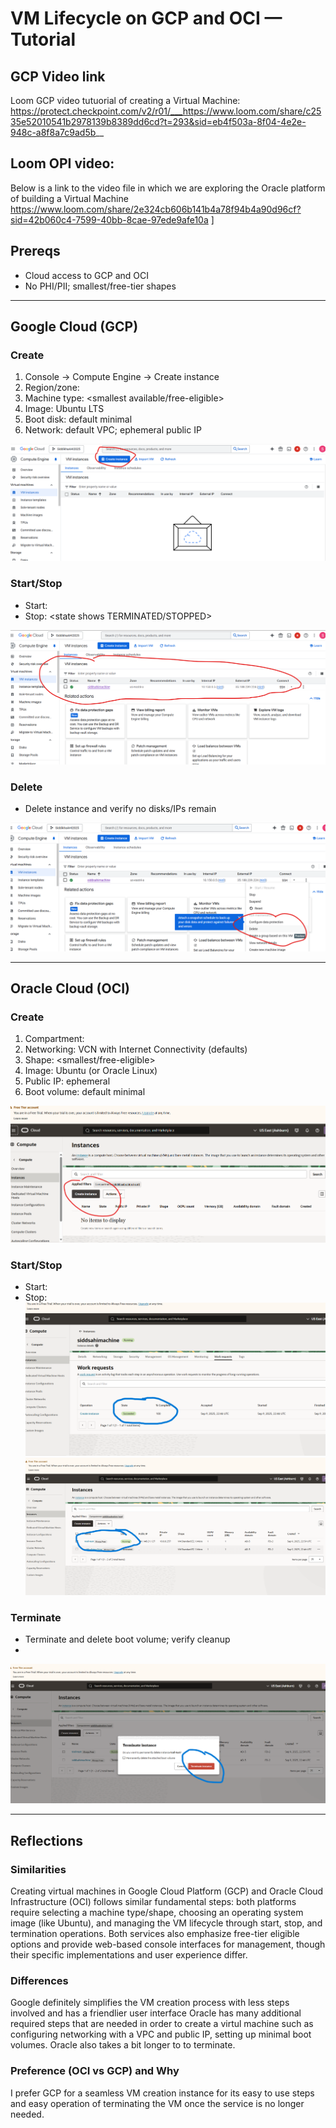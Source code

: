 # VM Lifecycle on GCP and OCI — Tutorial

## GCP Video link
Loom GCP video tutuorial of creating a Virtual Machine: https://protect.checkpoint.com/v2/r01/___https://www.loom.com/share/c2535e52010541b2978139b8389dd6cd?t=293&sid=eb4f503a-8f04-4e2e-948c-a8f8a7c9ad5b__



## Loom OPI video: 
Below is a link to the video file in which we are exploring the Oracle platform of building a Virtual Machine https://www.loom.com/share/2e324cb606b141b4a78f94b4a90d96cf?sid=42b060c4-7599-40bb-8cae-97ede9afe10a ]


## Prereqs
- Cloud access to GCP and OCI
- No PHI/PII; smallest/free-tier shapes

---

## Google Cloud (GCP)
### Create
1. Console → Compute Engine → Create instance
2. Region/zone: <your choice>
3. Machine type: <smallest available/free-eligible>
4. Image: Ubuntu LTS
5. Boot disk: default minimal
6. Network: default VPC; ephemeral public IP

![GCP create](<Screenshot 1GCP.png>)


### Start/Stop
- Start: <state shows RUNNING>
- Stop: <state shows TERMINATED/STOPPED>

![GCP running](<Screenshot 2GCP.png>)


### Delete
- Delete instance and verify no disks/IPs remain

![GCP cleaned](<Screenshot 3GCP.png>)


---

## Oracle Cloud (OCI)
### Create
1. Compartment: <name>
2. Networking: VCN with Internet Connectivity (defaults)
3. Shape: <smallest/free-eligible>
4. Image: Ubuntu (or Oracle Linux)
5. Public IP: ephemeral
6. Boot volume: default minimal

![OCI create](<Screenshot 1oracle.png>)



### Start/Stop
- Start: <state shows RUNNING>
- Stop: <state shows STOPPED>
![OCI running](<Screenshot 3POI.png>)
![OCI running](<Screenshot opi4.png>)


### Terminate
- Terminate and delete boot volume; verify cleanup
- 
![OIlt text](<Screenshot opi5.png>)


---

## Reflections
### Similarities
Creating virtual machines in Google Cloud Platform (GCP) and Oracle Cloud Infrastructure (OCI) follows similar fundamental steps: both platforms require selecting a machine type/shape, choosing an operating system image (like Ubuntu), and managing the VM lifecycle through start, stop, and termination operations. Both services also emphasize free-tier eligible options and provide web-based console interfaces for management, though their specific implementations and user experience differ.

### Differences
Google definitely simplifies the VM creation process with less steps involved and has a friendlier user interface
Oracle has many additional required steps that are needed in order to create a virtul machine such as configuring networking with a VPC and public IP, setting up minimal boot volumes.
Oracle also takes a bit longer to to terminate.

### Preference (OCI vs GCP) and Why
  I prefer GCP for a seamless VM creation instance for its easy to use steps and easy operation of terminating the VM once the service is no longer needed.